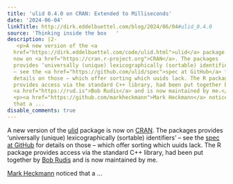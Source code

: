 ```yaml
---
title: 'ulid 0.4.0 on CRAN: Extended to Milliseconds'
date: '2024-06-04'
linkTitle: http://dirk.eddelbuettel.com/blog/2024/06/04#ulid_0.4.0
source: 'Thinking inside the box   '
description: |2-
   <p>A new version of the <a
  href="https://dirk.eddelbuettel.com/code/ulid.html">ulid</a> package is
  now on <a href="https://cran.r-project.org">CRAN</a>. The packages
  provides ‘universally (unique) lexicographically (sortable) identifiers’
  – see the <a href="https://github.com/ulid/spec">spec at GitHub</a> for
  details on those – which offer sorting which uuids lack. The R package
  provides access via the standard C++ library, had been put together by
  <a href="https://rud.is">Bob Rudis</a> and is now maintained by me.</p>
  <p><a href="https://github.com/markheckmann">Mark Heckmann</a> noticed
  that a ...
disable_comments: true
---
```

 <p>A new version of the <a
href="https://dirk.eddelbuettel.com/code/ulid.html">ulid</a> package is
now on <a href="https://cran.r-project.org">CRAN</a>. The packages
provides ‘universally (unique) lexicographically (sortable) identifiers’
– see the <a href="https://github.com/ulid/spec">spec at GitHub</a> for
details on those – which offer sorting which uuids lack. The R package
provides access via the standard C++ library, had been put together by
<a href="https://rud.is">Bob Rudis</a> and is now maintained by me.</p>
<p><a href="https://github.com/markheckmann">Mark Heckmann</a> noticed
that a ...